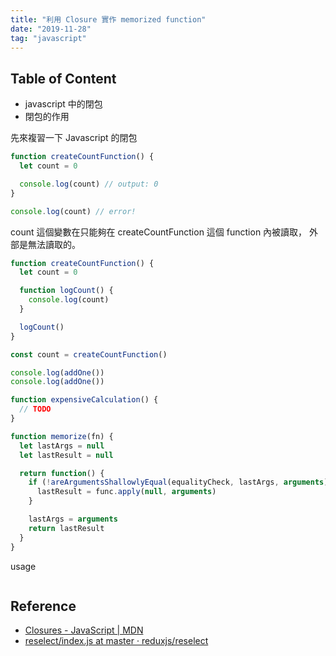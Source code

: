 ```yaml
---
title: "利用 Closure 實作 memorized function"
date: "2019-11-28"
tag: "javascript"
---
```


## Table of Content

- javascript 中的閉包
- 閉包的作用

先來複習一下 Javascript 的閉包

```js
function createCountFunction() {
  let count = 0

  console.log(count) // output: 0
}

console.log(count) // error!
```

count 這個變數在只能夠在 createCountFunction 這個 function 內被讀取， 外部是無法讀取的。

```js
function createCountFunction() {
  let count = 0

  function logCount() {
    console.log(count)
  }

  logCount()
}
```

```js
const count = createCountFunction()

console.log(addOne())
console.log(addOne())
```

```js
function expensiveCalculation() {
  // TODO
}
```

```js
function memorize(fn) {
  let lastArgs = null
  let lastResult = null

  return function() {
    if (!areArgumentsShallowlyEqual(equalityCheck, lastArgs, arguments)) {
      lastResult = func.apply(null, arguments)
    }

    lastArgs = arguments
    return lastResult
  }
}
```

usage

```js
```

## Reference

- [Closures - JavaScript | MDN](https://developer.mozilla.org/en-US/docs/Web/JavaScript/Closures)
- [reselect/index.js at master · reduxjs/reselect](https://github.com/reduxjs/reselect/blob/master/src/index.js#L21)
